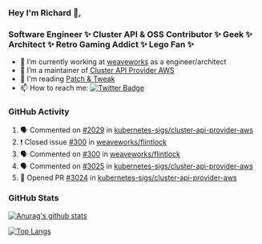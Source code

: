 ### Hey I'm Richard 👋, 

<h3 align="left">Software Engineer ✨ Cluster API & OSS Contributor ✨ Geek ✨ Architect ✨ Retro Gaming Addict ✨ Lego Fan ✨</h3>

- 🔭 I’m currently working at [weaveworks](https://github.com/weaveworks) as a engineer/architect
- 👯 I’m a maintainer of [Cluster API Provider AWS](https://github.com/kubernetes-sigs/cluster-api-provider-aws)
- 💬 I'm reading [Patch & Tweak](https://bjooks.com/products/patch-tweak-exploring-modular-synthesis)
- 📫 How to reach me: [![Twitter Badge](https://img.shields.io/badge/-@fruit_case-00acee?style=flat&logo=Twitter&logoColor=white)](https://twitter.com/intent/follow?screen_name=fruit_case "Follow on Twitter")

### GitHub Activity 

<!--START_SECTION:activity-->
1. 🗣 Commented on [#2029](https://github.com/kubernetes-sigs/cluster-api-provider-aws/issues/2029) in [kubernetes-sigs/cluster-api-provider-aws](https://github.com/kubernetes-sigs/cluster-api-provider-aws)
2. ❗️ Closed issue [#300](https://github.com/weaveworks/flintlock/issues/300) in [weaveworks/flintlock](https://github.com/weaveworks/flintlock)
3. 🗣 Commented on [#300](https://github.com/weaveworks/flintlock/issues/300) in [weaveworks/flintlock](https://github.com/weaveworks/flintlock)
4. 🗣 Commented on [#3025](https://github.com/kubernetes-sigs/cluster-api-provider-aws/issues/3025) in [kubernetes-sigs/cluster-api-provider-aws](https://github.com/kubernetes-sigs/cluster-api-provider-aws)
5. 💪 Opened PR [#3024](https://github.com/kubernetes-sigs/cluster-api-provider-aws/pull/3024) in [kubernetes-sigs/cluster-api-provider-aws](https://github.com/kubernetes-sigs/cluster-api-provider-aws)
<!--END_SECTION:activity-->

### GitHub Stats

[![Anurag's github stats](https://github-readme-stats.vercel.app/api?username=richardcase&count_private=true&show_icons=true)](https://github.com/anuraghazra/github-readme-stats)

[![Top Langs](https://github-readme-stats.vercel.app/api/top-langs/?username=richardcase&hide=html&layout=compact)](https://github.com/anuraghazra/github-readme-stats)
